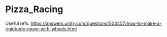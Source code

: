 # Pizza_Racing
Useful refs:
https://answers.unity.com/questions/503457/how-to-make-a-rigidbody-move-with-wheels.html